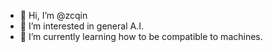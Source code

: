 - 👋 Hi, I’m @zcqin
- 👀 I’m interested in general A.I.
- 🌱 I’m currently learning how to be compatible to machines. 


<!---
zcqin/zcqin is a ✨ special ✨ repository because its `README.md` (this file) appears on your GitHub profile.
You can click the Preview link to take a look at your changes.
--->

